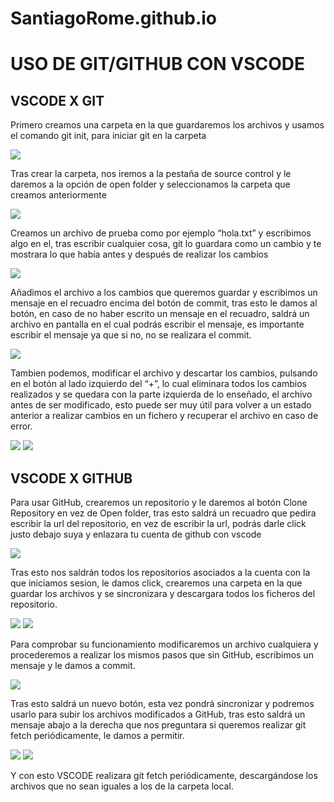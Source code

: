 # SantiagoRome.github.io
<link rel="stylesheet" href="/CSS/github.css">
<h1>USO DE GIT/GITHUB CON VSCODE</h1>
<h2>VSCODE X GIT</h2>
<p>Primero creamos una carpeta en la que guardaremos los archivos y usamos el comando git init, para
    iniciar git en la carpeta</p>

<img src="/img/crearCarpeta.png">


<p>Tras crear la carpeta, nos iremos a la pestaña de source control y le daremos a la opción de open
    folder y seleccionamos la carpeta que creamos anteriormente</p>

<img src="/img/vscodeSinGitHub.png">


<p>
    Creamos un archivo de prueba como por ejemplo “hola.txt” y escribimos algo en el, tras escribir
cualquier cosa, git lo guardara como un cambio y te mostrara lo que había antes y después de
realizar los cambios
</p>

<img src="/img/commitGit.png">


<p>
    Añadimos el archivo a los cambios que queremos guardar y escribimos un mensaje en el recuadro
encima del botón de commit, tras esto le damos al botón, en caso de no haber escrito un mensaje en
el recuadro, saldrá un archivo en pantalla en el cual podrás escribir el mensaje, es importante
escribir el mensaje ya que si no, no se realizara el commit.
</p>

<img src="/img/mensajeCommit.png">


<p>
    Tambien podemos, modificar el archivo y descartar los cambios, pulsando en el botón al lado
izquierdo del “+”, lo cual eliminara todos los cambios realizados y se quedara con la parte izquierda
de lo enseñado, el archivo antes de ser modificado, esto puede ser muy útil para volver a un estado
anterior a realizar cambios en un fichero y recuperar el archivo en caso de error.
</p>

<img src="/img/descartarCommit.png">

<img src="/img/comparacionVersiones.png">

<h2>
VSCODE X GITHUB
</h2>

<p>
    Para usar GitHub, crearemos un repositorio y le daremos al botón Clone Repository en vez de Open
folder, tras esto saldrá un recuadro que pedira escribir la url del repositorio, en vez de escribir la url,
podrás darle click justo debajo suya y enlazara tu cuenta de github con vscode
</p>

<img src="/img/vscodeConectarGitHub.png">


<p>
    Tras esto nos saldrán todos los repositorios asociados a la cuenta con la que iniciamos sesion, le
damos click, crearemos una carpeta en la que guardar los archivos y se sincronizara y descargara
todos los ficheros del repositorio.
</p>

<img src="/img/vscodeRepositorio.png">

<img src="/img/CarpetaGitHubClonada.png">


<p>
    Para comprobar su funcionamiento modificaremos un archivo cualquiera y procederemos a realizar
los mismos pasos que sin GitHub, escribimos un mensaje y le damos a commit.
</p>

<img src="/img/GithubCambiarArchivo.png">


<p>
    Tras esto saldrá un nuevo botón, esta vez pondrá sincronizar y podremos usarlo para subir los
archivos modificados a GitHub, tras esto saldrá un mensaje abajo a la derecha que nos preguntara si
queremos realizar git fetch periódicamente, le damos a permitir.
</p>

<img src="/img/sincronizar.png">

<img src="/img/gitfetch.png">


<p>
Y con esto VSCODE realizara git fetch periódicamente, descargándose los archivos que no sean
iguales a los de la carpeta local.
</p>
